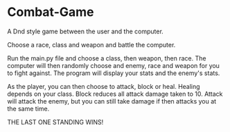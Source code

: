 # Combat-Game
A Dnd style game between the user and the computer.

Choose a race, class and weapon and battle the computer.

Run the main.py file and choose a class, then weapon, then race.
The computer will then randomly choose and enemy, race and weapon for you to fight against.
The program will display your stats and the enemy's stats.

As the player, you can then choose to attack, block or heal.
Healing depends on your class.
Block reduces all attack damage taken to 10.
Attack will attack the enemy, but you can still take damage if then attacks you at the same time.

THE LAST ONE STANDING WINS!
